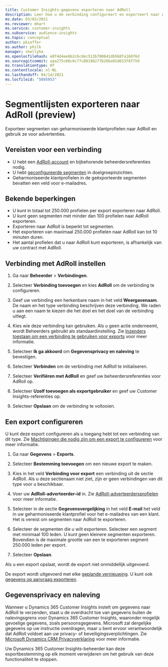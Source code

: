 ```yaml
---
title: Customer Insights-gegevens exporteren naar AdRoll
description: Leer hoe u de verbinding configureert en exporteert naar AdRoll.
ms.date: 03/03/2021
ms.reviewer: mhart
ms.service: customer-insights
ms.subservice: audience-insights
ms.topic: conceptual
author: pkieffer
ms.author: philk
manager: shellyha
ms.openlocfilehash: e8f4d4ee6b2c6cdec513b700641db568fa16076d
ms.sourcegitcommit: aaa275c60c0c77c88196277b266a91d653f8f759
ms.translationtype: HT
ms.contentlocale: nl-NL
ms.lasthandoff: 04/14/2021
ms.locfileid: "5895953"
---
```

# <a name="export-segment-lists-to-adroll-preview"></a>Segmentlijsten exporteren naar AdRoll (preview)

Exporteer segmenten van geharmoniseerde klantprofielen naar AdRoll en gebruik ze voor advertenties. 

## <a name="prerequisites-for-a-connection"></a>Vereisten voor een verbinding

-   U hebt een [AdRoll-account](https://www.adroll.com/) en bijbehorende beheerdersreferenties nodig.
-   U hebt [geconfigureerde segmenten](segments.md) in doelgroepinzichten.
-   Geharmoniseerde klantprofielen in de geëxporteerde segmenten bevatten een veld voor e-mailadres.

## <a name="known-limitations"></a>Bekende beperkingen

- U kunt in totaal tot 250.000 profielen per export exporteren naar AdRoll.
- U kunt geen segmenten met minder dan 100 profielen naar AdRoll exporteren. 
- Exporteren naar AdRoll is beperkt tot segmenten.
- Het exporteren van maximaal 250.000 profielen naar AdRoll kan tot 10 minuten duren. 
- Het aantal profielen dat u naar AdRoll kunt exporteren, is afhankelijk van uw contract met AdRoll.

## <a name="set-up-connection-to-adroll"></a>Verbinding met AdRoll instellen

1. Ga naar **Beheerder** > **Verbindingen**.

1. Selecteer **Verbinding toevoegen** en kies **AdRoll** om de verbinding te configureren.

1. Geef uw verbinding een herkenbare naam in het veld **Weergavenaam**. De naam en het type verbinding beschrijven deze verbinding. We raden u aan een naam te kiezen die het doel en het doel van de verbinding uitlegt.

1. Kies wie deze verbinding kan gebruiken. Als u geen actie onderneemt, wordt Beheerders gebruikt als standaardinstelling. Zie [Inzenders toestaan om een verbinding te gebruiken voor exports](connections.md#allow-contributors-to-use-a-connection-for-exports) voor meer informatie.

1. Selecteer **Ik ga akkoord** om **Gegevensprivacy en naleving** te bevestigen.

1. Selecteer **Verbinden** om de verbinding met AdRoll te initialiseren.

1. Selecteer **Verifiëren met AdRoll** en geef uw beheerdersreferenties voor AdRoll op. 

1. Selecteer **Uzelf toevoegen als exportgebruiker** en geef uw Customer Insights-referenties op.

1. Selecteer **Opslaan** om de verbinding te voltooien.

## <a name="configure-an-export"></a>Een export configureren

U kunt deze export configureren als u toegang hebt tot een verbinding van dit type. Zie [Machtigingen die nodig zijn om een export te configureren](export-destinations.md#set-up-a-new-export) voor meer informatie.

1. Ga naar **Gegevens** > **Exports**.

1. Selecteer **Bestemming toevoegen** om een nieuwe export te maken.

1. Kies in het veld **Verbinding voor export** een verbinding uit de sectie AdRoll. Als u deze sectienaam niet ziet, zijn er geen verbindingen van dit type voor u beschikbaar.

1. Voer uw **AdRoll-adverteerder-id** in. Zie [AdRoll-adverteerdersprofielen](https://help.adroll.com/hc/articles/212011838-Advertiser-Profiles) voor meer informatie.

3. Selecteer in de sectie **Gegevensvergelijking** in het veld **E-mail** het veld in uw geharmoniseerde klantprofiel voor het e-mailadres van een klant. Het is vereist om segmenten naar AdRoll te exporteren.

1. Selecteer de segmenten die u wilt exporteren. Selecteer een segment met minimaal 100 leden. U kunt geen kleinere segmenten exporteren. Bovendien is de maximale grootte van een te exporteren segment 250.000 leden per export. 

1. Selecteer **Opslaan**.

Als u een export opslaat, wordt de export niet onmiddellijk uitgevoerd.

De export wordt uitgevoerd met elke [geplande vernieuwing](system.md#schedule-tab). U kunt ook [gegevens op aanvraag exporteren](export-destinations.md#run-exports-on-demand). 


## <a name="data-privacy-and-compliance"></a>Gegevensprivacy en naleving

Wanneer u Dynamics 365 Customer Insights instelt om gegevens naar AdRoll te verzenden, staat u de overdracht toe van gegevens buiten de nalevingsgrens voor Dynamics 365 Customer Insights, waaronder mogelijk gevoelige gegevens, zoals persoonsgegevens. Microsoft zal dergelijke gegevens op uw instructie overdragen, maar u bent ervoor verantwoordelijk dat AdRoll voldoet aan uw privacy- of beveiligingsverplichtingen. Zie [Microsoft Dynamics CRM Privacyverklaring](https://go.microsoft.com/fwlink/?linkid=396732) voor meer informatie.

Uw Dynamics 365 Customer Insights-beheerder kan deze exportbestemming op elk moment verwijderen om het gebruik van deze functionaliteit te stoppen.
